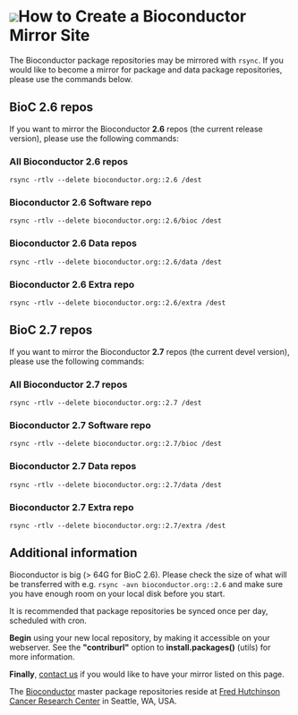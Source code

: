 # ![](/images/icons/magnifier.gif)How to Create a Bioconductor Mirror Site #

The Bioconductor package repositories may be mirrored with `rsync`.  If
you would like to become a mirror for package and data package
repositories, please use the commands below.

## BioC 2.6 repos ##

If you want to mirror the Bioconductor **2.6** repos (the current
release version), please use the following commands:

### All Bioconductor 2.6 repos ###

    rsync -rtlv --delete bioconductor.org::2.6 /dest

### Bioconductor 2.6 Software repo ###

    rsync -rtlv --delete bioconductor.org::2.6/bioc /dest

### Bioconductor 2.6 Data repos ###

    rsync -rtlv --delete bioconductor.org::2.6/data /dest

### Bioconductor 2.6 Extra repo ###

    rsync -rtlv --delete bioconductor.org::2.6/extra /dest


## BioC 2.7 repos ##

If you want to mirror the Bioconductor **2.7** repos (the current
devel version), please use the following commands:

### All Bioconductor 2.7 repos ### 

    rsync -rtlv --delete bioconductor.org::2.7 /dest

### Bioconductor 2.7 Software repo ### 

    rsync -rtlv --delete bioconductor.org::2.7/bioc /dest

### Bioconductor 2.7 Data repos ### 

    rsync -rtlv --delete bioconductor.org::2.7/data /dest


### Bioconductor 2.7 Extra repo ### 

    rsync -rtlv --delete bioconductor.org::2.7/extra /dest


## Additional information ##

Bioconductor is big (> 64G for BioC 2.6). Please check the size of
what will be transferred with e.g. `rsync -avn bioconductor.org::2.6`
and make sure you have enough room on your local disk before you
start.

It is recommended that package repositories be synced once per day,
scheduled with cron.

**Begin** using your new local repository, by making it accessible on
your webserver. See the **"contriburl"** option to
**install.packages()** (utils) for more information.

**Finally**, [contact us](mailto:webmaster@bioconductor.org) if you
would like to have your mirror listed on this page.

The [Bioconductor](/) master package repositories reside at [Fred
Hutchinson Cancer Research Center](http://www.fhcrc.org/) in Seattle,
WA, USA.
